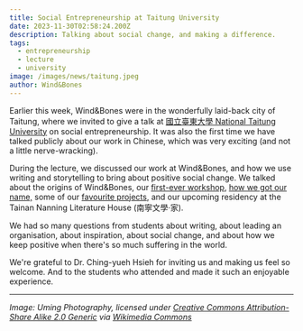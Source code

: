 ```yaml
---
title: Social Entrepreneurship at Taitung University
date: 2023-11-30T02:58:24.200Z
description: Talking about social change, and making a difference.
tags:
  - entrepreneurship
  - lecture
  - university
image: /images/news/taitung.jpeg
author: Wind&Bones
---
```

Earlier this week, Wind&Bones were in the wonderfully laid-back city of Taitung, where we invited to give a talk at [國立臺東大學 National Taitung University](https://www.nttu.edu.tw) on social entrepreneurship. It was also the first time we have talked publicly about our work in Chinese, which was very exciting (and not a little nerve-wracking).

During the lecture, we discussed our work at Wind&Bones, and how we use writing and storytelling to bring about positive social change. We talked about the origins of Wind&Bones, our [first-ever workshop](https://www.windandbones.com/projects/write-here/), [how we got our name,](https://www.windandbones.com/posts/why-wind-and-bones/) some of our [favourite projects](https://www.windandbones.com/projects/), and our upcoming residency at the Tainan Nanning Literature House (南寧文學·家). 

We had so many questions from students about writing, about leading an organisation, about inspiration, about social change, and about how we keep positive when there's so much suffering in the world. 

We're grateful to Dr. Ching-yueh Hsieh for inviting us and making us feel so welcome. And to the students who attended and made it such an enjoyable experience.

---

_Image: Uming Photography, licensed under [Creative Commons Attribution-Share Alike 2.0 Generic](https://creativecommons.org/licenses/by-sa/2.0/deed.en) via [Wikimedia Commons](https://commons.wikimedia.org/wiki/File:National_Taitung_University_Library_and_Information_Center_under_blue_sky_with_clouds_on_15_May_2016.jpg)_